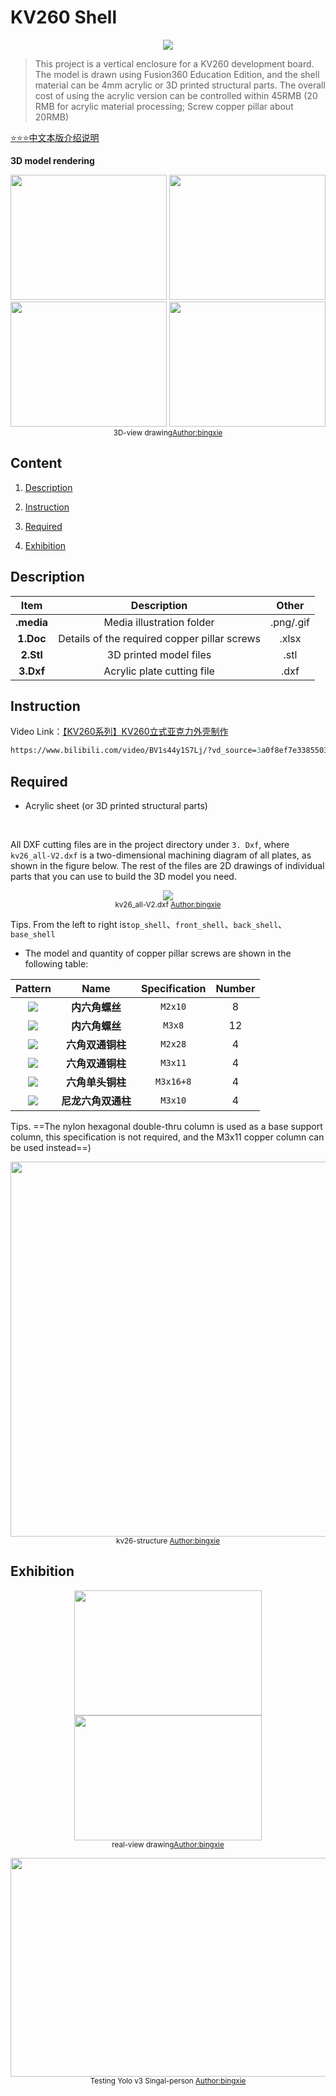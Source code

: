 # KV260 Shell

<p align="center">
<img src="./.media/pic/kv26-p0.png">
</p>

> This project is a vertical enclosure for a KV260 development board. The model is drawn using Fusion360 Education Edition, and the shell material can be 4mm acrylic or 3D printed structural parts. The overall cost of using the acrylic version can be controlled within 45RMB (20 RMB for acrylic material processing; Screw copper pillar about 20RMB)



[:star::star::star:中文本版介绍说明](./README_cn.md)



**3D model rendering**

<p align="center">
    <img src="./.media/pic/kv26-p1.png" width=250 height=200>
    <img src="./.media/pic/kv26-p2.png" width=250 height=200>
    <img src="./.media/pic/kv26-p3.png" width=250 height=200>
    <img src="./.media/pic/kv26-p4.png" width=250 height=200>
    <br>
    <sup>3D-view drawing<a href="http://https://github.com/bingxie-xpu/" target="_blank">Author:bingxie</a></sup>
</p>





## Content

1. [Description](#Description)

2. [Instruction](#Instruction)

3. [Required](#Required)

4. [Exhibition](#Exhibition)

## Description

|  **Item**  |               **Description**                | **Other** |
| :--------: | :------------------------------------------: | :-------: |
| **.media** |          Media illustration folder           | .png/.gif |
| **1.Doc**  | Details of the required copper pillar screws |   .xlsx   |
| **2.Stl**  |            3D printed model files            |   .stl    |
| **3.Dxf**  |          Acrylic plate cutting file          |   .dxf    |



## Instruction

Video Link：[【KV260系列】KV260立式亚克力外壳制作](https://www.bilibili.com/video/BV1s44y1S7Lj/?vd_source=3a0f8ef7e33855035b7b41686470a16f)

```tcl
https://www.bilibili.com/video/BV1s44y1S7Lj/?vd_source=3a0f8ef7e33855035b7b41686470a16f
```




## Required



* Acrylic sheet (or 3D printed structural parts)

​		

All DXF cutting files are in the project directory under `3. Dxf`, where `kv26_all-V2.dxf` is a two-dimensional machining diagram of all plates, as shown in the figure below. The rest of the files are 2D drawings of individual parts that you can use to build the 3D model you need.



<p align="center">
    <img src="./.media/pic/all_dxf.png">
    <br>
    <sup>kv26_all-V2.dxf  <a href="http://https://github.com/bingxie-xpu/" target="_blank">Author:bingxie</a></sup>
</p>

Tips.  From the left to right is`top_shell`、`front_shell`、`back_shell`、`base_shell`







* The model and quantity of copper pillar screws are shown in the following table:

|         **Pattern**          |      **Name**      | **Specification** | **Number** |
| :--------------------------: | :----------------: | :---------------: | :--------: |
| ![](./.media/pic/m2x10.png)  |   **内六角螺丝**   |      `M2x10`      |     8      |
|   ![](.media/pic/m3x8.png)   |   **内六角螺丝**   |      `M3x8`       |     12     |
|   ![](.media/pic/2x28.png)   |  **六角双通铜柱**  |      `M2x28`      |     4      |
|   ![](.media/pic/3x11.png)   |  **六角双通铜柱**  |      `M3x11`      |     4      |
| ![](./.media/pic/3x16+8.png) |  **六角单头铜柱**  |     `M3x16+8`     |     4      |
|  ![](./.media/pic/3x10.png)  | **尼龙六角双通柱** |      `M3x10`      |     4      |



Tips.  ==The nylon hexagonal double-thru column is used as a base support column, this specification is not required, and the M3x11 copper column can be used instead==)





<p align="center">
    <img src="./.media/pic/kv26-struct.jpg" width=600 height=600>
    <br>
    <sup>kv26-structure <a href="http://https://github.com/bingxie-xpu" target="_blank">Author:bingxie</a></sup>
</p>



## Exhibition





<p align="center">
    <img src="./.media/pic/kv26-shell-p1.png" width=300 height=200>
    <img src="./.media/pic/kv26-shell-p2.png" width=300 height=200>
    <br>
    <sup>real-view drawing<a href="http://https://github.com/bingxie-xpu/" target="_blank">Author:bingxie</a></sup>
</p>






<p align="center">
    <img src="./.media/gif/kv26-demo-shell.gif" width=600 height=350>
    <br>
    <sup>Testing Yolo v3 Singal-person <a href="http://https://github.com/bingxie-xpu" target="_blank">Author:bingxie</a></sup>
</p>
